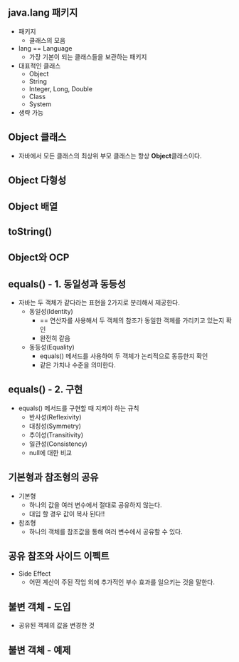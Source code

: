 ## java.lang 패키지
- 패키지
	- 클래스의 모음
- lang == Language
	- 가장 기본이 되는 클래스들을 보관하는 패키지
- 대표적인 클래스
	- Object
	- String
	- Integer, Long, Double
	- Class
	- System
- 생략 가능

## Object 클래스
- 자바에서 모든 클래스의 최상위 부모 클래스는 항상 **Object**클래스이다.

## Object 다형성

## Object 배열

## toString()

## Object와 OCP

## equals() - 1. 동일성과 동등성
- 자바는 두 객체가 같다라는 표현을 2가지로 분리해서 제공한다.
	- 동일성(Identity)
		- == 연산자를 사용해서 두 객체의 참조가 동일한 객체를 가리키고 있는지 확인
		- 완전히 같음
	- 동등성(Equality)
		- equals() 메서드를 사용하여 두 객체가 논리적으로 동등한지 확인
		- 같은 가치나 수준을 의미한다.

## equals() - 2. 구현
- equals() 메서드를 구현할 때 지켜야 하는 규칙
	- 반사성(Reflexivity)
	- 대칭성(Symmetry)
	- 추이성(Transitivity)
	- 일관성(Consistency)
	- null에 대한 비교

## 기본형과 참조형의 공유
- 기본형
	- 하나의 값을 여러 변수에서 절대로 공유하지 않는다.
	- 대입 할 경우 값이 복사 된다!!
- 참조형
	- 하나의 객체를 참조값을 통해 여러 변수에서 공유할 수 있다.

## 공유 참조와 사이드 이펙트
- Side Effect
	- 어떤 계산이 주된 작업 외에 추가적인 부수 효과를 일으키는 것을 말한다.

## 불변 객체 - 도입
- 공유된 객체의 값을 변경한 것

## 불변 객체 - 예제